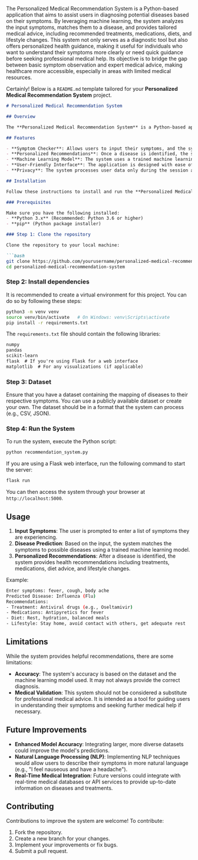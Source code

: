  The Personalized Medical Recommendation System is a Python-based application that aims to assist users in diagnosing potential diseases based on their symptoms. By leveraging machine learning, the system analyzes the input symptoms, matches them to a disease, and provides tailored medical advice, including recommended treatments, medications, diets, and lifestyle changes. This system not only serves as a diagnostic tool but also offers personalized health guidance, making it useful for individuals who want to understand their symptoms more clearly or need quick guidance before seeking professional medical help. Its objective is to bridge the gap between basic symptom observation and expert medical advice, making healthcare more accessible, especially in areas with limited medical resources.


Certainly! Below is a `README.md` template tailored for your **Personalized Medical Recommendation System** project.

```markdown
# Personalized Medical Recommendation System

## Overview

The **Personalized Medical Recommendation System** is a Python-based application designed to assist users in diagnosing potential diseases based on their symptoms. By leveraging machine learning algorithms, the system analyzes the user's input symptoms, matches them to possible diseases, and provides personalized health recommendations such as treatments, medications, dietary suggestions, and lifestyle changes. The objective of this system is to make healthcare more accessible, especially for individuals in regions with limited medical resources, by bridging the gap between basic symptom observation and expert medical advice.

## Features

- **Symptom Checker**: Allows users to input their symptoms, and the system provides a list of possible diseases associated with those symptoms.
- **Personalized Recommendations**: Once a disease is identified, the system generates tailored recommendations, including medications, treatments, diets, and lifestyle modifications.
- **Machine Learning Model**: The system uses a trained machine learning model to predict diseases based on symptom inputs.
- **User-Friendly Interface**: The application is designed with ease of use in mind, making it accessible for people with minimal medical knowledge.
- **Privacy**: The system processes user data only during the session and does not store any information after the session ends.

## Installation

Follow these instructions to install and run the **Personalized Medical Recommendation System** locally:

### Prerequisites

Make sure you have the following installed:
- **Python 3.x** (Recommended: Python 3.6 or higher)
- **pip** (Python package installer)

### Step 1: Clone the repository

Clone the repository to your local machine:

```bash
git clone https://github.com/yourusername/personalized-medical-recommendation-system.git
cd personalized-medical-recommendation-system
```

### Step 2: Install dependencies

It is recommended to create a virtual environment for this project. You can do so by following these steps:

```bash
python3 -m venv venv
source venv/bin/activate   # On Windows: venv\Scripts\activate
pip install -r requirements.txt
```

The `requirements.txt` file should contain the following libraries:

```txt
numpy
pandas
scikit-learn
flask  # If you're using Flask for a web interface
matplotlib  # For any visualizations (if applicable)
```

### Step 3: Dataset

Ensure that you have a dataset containing the mapping of diseases to their respective symptoms. You can use a publicly available dataset or create your own. The dataset should be in a format that the system can process (e.g., CSV, JSON).

### Step 4: Run the System

To run the system, execute the Python script:

```bash
python recommendation_system.py
```

If you are using a Flask web interface, run the following command to start the server:

```bash
flask run
```

You can then access the system through your browser at `http://localhost:5000`.

## Usage

1. **Input Symptoms**: The user is prompted to enter a list of symptoms they are experiencing.
2. **Disease Prediction**: Based on the input, the system matches the symptoms to possible diseases using a trained machine learning model.
3. **Personalized Recommendations**: After a disease is identified, the system provides health recommendations including treatments, medications, diet advice, and lifestyle changes.

Example:

```bash
Enter symptoms: fever, cough, body ache
Predicted Disease: Influenza (Flu)
Recommendations:
- Treatment: Antiviral drugs (e.g., Oseltamivir)
- Medications: Antipyretics for fever
- Diet: Rest, hydration, balanced meals
- Lifestyle: Stay home, avoid contact with others, get adequate rest
```

## Limitations

While the system provides helpful recommendations, there are some limitations:
- **Accuracy**: The system's accuracy is based on the dataset and the machine learning model used. It may not always provide the correct diagnosis.
- **Medical Validation**: This system should not be considered a substitute for professional medical advice. It is intended as a tool for guiding users in understanding their symptoms and seeking further medical help if necessary.

## Future Improvements

- **Enhanced Model Accuracy**: Integrating larger, more diverse datasets could improve the model's predictions.
- **Natural Language Processing (NLP)**: Implementing NLP techniques would allow users to describe their symptoms in more natural language (e.g., "I feel nauseous and have a headache").
- **Real-Time Medical Integration**: Future versions could integrate with real-time medical databases or API services to provide up-to-date information on diseases and treatments.

## Contributing

Contributions to improve the system are welcome! To contribute:
1. Fork the repository.
2. Create a new branch for your changes.
3. Implement your improvements or fix bugs.
4. Submit a pull request.



